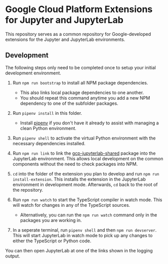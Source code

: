 # Google Cloud Platform Extensions for Jupyter and JupyterLab

This repository serves as a common repository for Google-developed extensions
for the Jupyter and JupyterLab environments.

## Development

The following steps only need to be completed once to setup your initial
development environment.

1. Run `npm run bootstrap` to install all NPM package dependencies.

   - This also links local package dependencies to one another.
   - You should repeat this command anytime you add a new NPM dependency to one
     of the subfolder packages.

1. Run `pipenv install` in this folder.

   - Install [pipenv](https://github.com/pypa/pipenv#installation) if you don't
     have it already to assist with managing a clean Python environment.

1. Run `pipenv shell` to activate the virtual Python environment with the
   necessary dependencies installed.

1. Run `npm run link` to link the [gcp-jupyterlab-shared](./shared/client)
   package into the JupyterLab environment. This allows local development on
   the common components without the need to check packages into NPM.

1. `cd` into the folder of the extension you plan to develop and run
   `npm run install-extension`. This installs the extension in the
   JupyterLab environment in development mode. Afterwards, `cd` back to the root
   of the repository.

1. Run `npm run watch` to start the TypeScript compiler in watch mode. This will
   watch for changes in any of the TypeScript sources.

   - Alternatively, you can run the `npm run watch` command only in the packages
     you are working in.

1. In a seperate terminal, run `pipenv shell` and then `npm run devserver`.
   This will start JupyterLab in watch mode to pick up any changes to either the
   TypeScript or Python code.

You can then open JupyterLab at one of the links shown in the logging output.
